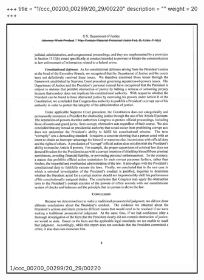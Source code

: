 +++
title = "1/ccc_00200_00299/20_29/00220"
description = ""
weight = 20
+++

<table style="border:2px solid black;max-width:800px;max-height:800px;" 
><tr><td>
<img class="center-fit-jpg"
src="/jpg_/jpg_mueller_report_searchable_220.jpg">
1/ccc_00200_00299/20_29/00220
</img></td></tr></table>
